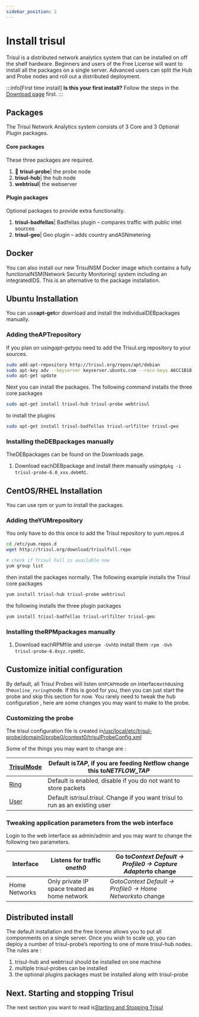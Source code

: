 ```yaml
---
sidebar_position: 2
---
```


# Install trisul

Trisul is a distributed network analytics system that can be installed on off the shelf hardware. Beginners and users of the Free License will want to install all the packages on a single server. Advanced users can split the Hub and Probe nodes and roll out a distributed deployment.

:::info[First time install]
**Is this your first install?** Follow the steps in the [Download page](https://trisul.org/download) first.
:::

## Packages

The Trisul Network Analytics system consists of 3 Core and 3 Optional Plugin packages.

#### Core packages

These three packages are required.

1. :ticket: **trisul-probe**| the probe node
2. **trisul-hub**| the hub node
3. **webtrisul**| the webserver

#### Plugin packages

Optional packages to provide extra functionality.

1. **trisul-badfellas**| Badfellas plugin – compares traffic with public intel sources
2. **trisul-geo**| Geo plugin – adds country andASNmetering

## Docker

You can also install our new TrisulNSM Docker image which contains a fully functionalNSM(Network Security Monitoring) system including an integratedIDS. This is an alternative to the package installation.

## Ubuntu Installation

You can use**apt-get**or download and install the individualDEBpackages manually.

### Adding theAPTrepository

If you plan on using*apt-get*you need to add the Trisul.org repository to your sources.

```bash
sudo add-apt-repository http://trisul.org/repos/apt/debian 
sudo apt-key adv --keyserver keyserver.ubuntu.com --recv-keys A6CC1B18
sudo apt-get update
```

Next you can install the packages. The following command installs the three core packages

```bash
sudo apt-get install trisul-hub trisul-probe webtrisul
```

to install the plugins

```bash
sudo apt-get install trisul-badfellas trisul-urlfilter trisul-geo
```

### Installing theDEBpackages manually

TheDEBpackages can be found on the Downloads page.

1. Download eachDEBpackage and install them manually using`dpkg -i trisul-probe-6.0_xxx.deb`etc.

## CentOS/RHEL Installation

You can use rpm or yum to install the packages.

### Adding theYUMrepository

You only have to do this once to add the Trisul repository to yum.repos.d

```bash
cd /etc/yum.repos.d
wget http://trisul.org/download/trisulfull.repo

# check if Trisul Full is available now
yum group list
```

then install the packages normally. The following example installs the Trisul core packages

```bash
yum install trisul-hub trisul-probe webtrisul
```

the following installs the three plugin packages

```bash
yum install trisul-badfellas trisul-urlfilter trisul-geo
```

### Installing theRPMpackages manually

1. Download eachRPMfile and use`rpm -Uvh`to install them :`rpm -Uvh trisul-probe-6.0xyz.rpm`etc.

## Customize initial configuration

By default, all Trisul Probes will listen on`PCAP`mode on interface`eth0`using the`online_rxring`mode. If this is good for you, then you can just start the probe and skip this section for now. You rarely need to tweak the hub configuration , here are some changes you may want to make to the probe.

### Customizing the probe

The trisul configuration file is created in[/usr/local/etc/trisul-probe/domain0/probe0/context0/trisulProbeConfig.xml](/docs/ref/trisulconfig)

Some of the things you may want to change are :

| [TrisulMode](/docs/ref/trisulconfig#app) | Default is*TAP*, if you are feeding Netflow change this to*NETFLOW_TAP*        |
| --------------------------------------------------------------- | -------------------------------------------------------------------------------- |
| [Ring](/docs/ref/trisulconfig#ring)                      | Default is enabled, disable if you do not want to store packets                  |
| [User](/docs/ref/trisulconfig#app)                       | Default is*trisul.trisul*. Change if you want trisul to run as an existing user |

### Tweaking application parameters from the web interface

Login to the web interface as admin/admin and you may want to change the following two parameters.

| Interface  | Listens for traffic on*eth0*  | Go to*Context Default → Profile0 → Capture Adapter*to change |
| ------------- | ----------------- | ---------- |
| Home Networks | Only private IP space treated as home network | Goto*Context Default → Profile0 → Home Networks*to change    |

## Distributed install

The default installation and the free license allows you to put all componments on a single server. Once you wish to scale up, you can deploy a number of trisul-probe’s reporting to one of more trisul-hub nodes. The rules are :

1. trisul-hub and webtrisul should be installed on one machine
2. multiple trisul-probes can be installed
3. the optional plugins packages must be installed along with trisul-probe

## Next. Starting and stopping Trisul

The next section you want to read is[Starting and Stopping Trisul](/docs/ug/install/startstop)
